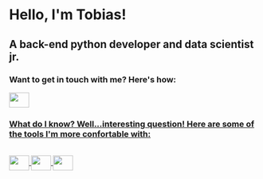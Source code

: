<h1 alight="center">Hello, I'm Tobias!</h1>
<h2 alight="center">A back-end python developer and data scientist jr.</h2>

  
  
<h3 alight="left">Want to get in touch with me? Here's how:</h3>
<p>
  <a href="https://www.linkedin.com/in/tobias-sirianni/" target="blank"><img align= "center" height="30" width="40" src="https://cdn.jsdelivr.net/gh/devicons/devicon/icons/linkedin/linkedin-original.svg" />
</p>


<h3 alight="left">What do I know? Well...interesting question! Here are some of the tools I'm more confortable with:</h3>
  
  <div style="display: inline_block"><br>  
  <img align= "center" height="30" width="40" src="https://cdn.jsdelivr.net/gh/devicons/devicon/icons/git/git-original.svg" />
  <img align= "center" height="30" width="40" src="https://cdn.jsdelivr.net/gh/devicons/devicon/icons/python/python-original.svg" />
  <img align= "center" height="30" width="40" src="https://cdn.jsdelivr.net/gh/devicons/devicon/icons/vscode/vscode-original.svg" />
</div>

